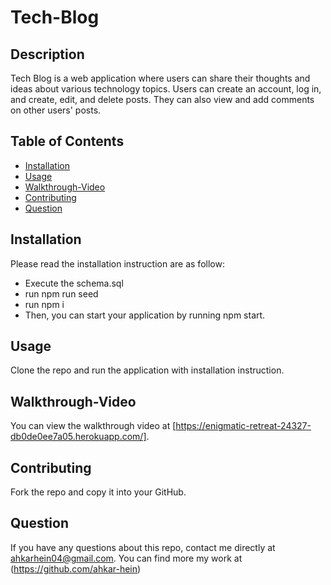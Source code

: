 # Tech-Blog
## Description 
Tech Blog is a web application where users can share their thoughts and ideas about various technology topics. Users can create an account, log in, and create, edit, and delete posts. They can also view and add comments on other users' posts.

## Table of Contents
            
* [Installation](#installation)
* [Usage](#usage)
* [Walkthrough-Video](#walkthrough-video)
* [Contributing](#contributing)
* [Question](#question)
            
## Installation
Please read the installation instruction are as follow:

* Execute the schema.sql
* run npm run seed
* run npm i 
* Then, you can start your application by running npm start.
 
            
## Usage 
Clone the repo and run the application with installation instruction.

## Walkthrough-Video

You can view the walkthrough video at [https://enigmatic-retreat-24327-db0de0ee7a05.herokuapp.com/].
            
## Contributing
Fork the repo and copy it into your GitHub.
            
## Question
If you have any questions about this repo, contact me directly at ahkarhein04@gmail.com. You can find more my work at (https://github.com/ahkar-hein)